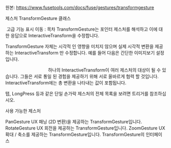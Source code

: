 원본: https://www.fusetools.com/docs/fuse/gestures/transformgesture

제스처 TransformGesture 클래스

 고급 기능 표시
이동 :
목차
TransformGesture는 포인터 제스처를 해석하고 이에 대한 응답으로 InteractiveTransform을 수정합니다.

TransformGesture 자체는 시각적 인 영향을 미치지 않으며 실제 시각적 변환을 제공하는 InteractiveTransform 만 수정합니다. 예를 들어 다음은 간단한 이미지보기 설정입니다.

<Panel HitTestMode = "LocalBounds">
    <Image File = "my_image.jpg">
        <InteractiveTransform ux : Name = "ImageTrans"/>
    </ Image>
    <ZoomGesture Target = "ImageTrans"/>
    <PanGesture Target = "ImageTrans"/>
    <RotateGesture Target = "ImageTrans"/>
</ Panel>
하나의 InteractiveTransform이 여러 제스처의 대상이 될 수 있습니다. 그들은 서로 통일 된 경험을 제공하기 위해 서로 올바르게 협력 할 것입니다. InteractiveTransform에는 총 변환을 나타내는 값이 포함됩니다.

탭, LongPress 등과 같은 단일 손가락 제스처의 전체 목록을 보려면 트리거를 참조하십시오.

사용 가능한 제스처

PanGesture UX
패닝 (2D 변환)을 제공하는 TransformGesture입니다.
RotateGesture UX
회전을 제공하는 TransformGesture입니다.
ZoomGesture UX
확대 / 축소를 제공하는 TransformGesture입니다.
TransformGesture의 인터페이스

